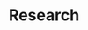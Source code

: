 ---
title: Research
layout: home
permalink: /research/
collection: research
entries_layout: categories
classes: wide
---